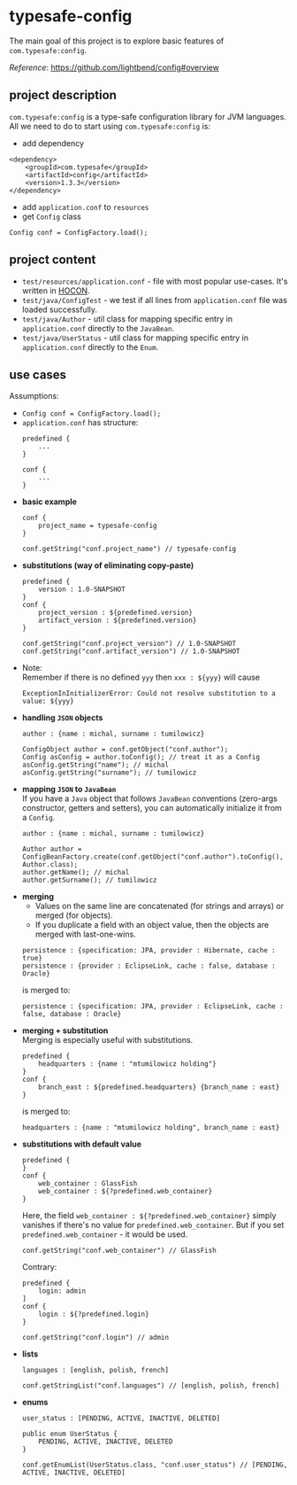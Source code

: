 # typesafe-config
The main goal of this project is to explore basic features of 
`com.typesafe:config`.

_Reference_: https://github.com/lightbend/config#overview
## project description
`com.typesafe:config` is a type-safe configuration library for
JVM languages.  
All we need to do to start using `com.typesafe:config` is:  
* add dependency
```
<dependency>
    <groupId>com.typesafe</groupId>
    <artifactId>config</artifactId>
    <version>1.3.3</version>
</dependency>
```
* add `application.conf` to `resources`  
* get `Config` class
```
Config conf = ConfigFactory.load();
```

## project content
* `test/resources/application.conf` - file with most popular 
use-cases. It's written in [HOCON](https://github.com/lightbend/config#features-of-hocon).  
* `test/java/ConfigTest` - we test if all lines from 
`application.conf` file was loaded successfully.  
* `test/java/Author` - util class for mapping specific entry 
in `application.conf` directly to the `JavaBean`.
* `test/java/UserStatus` - util class for mapping specific entry 
in `application.conf` directly to the `Enum`.

## use cases
Assumptions:  
* `Config conf = ConfigFactory.load();`
* `application.conf` has structure:
    ```
    predefined {
        ...
    }

    conf {
        ...
    }
    ```
* **basic example**
    ```
    conf {
        project_name = typesafe-config
    }
    ```
    ```
    conf.getString("conf.project_name") // typesafe-config
    ```
* **substitutions (way of eliminating copy-paste)**
    ```
    predefined {
        version : 1.0-SNAPSHOT
    }
    conf {
        project_version : ${predefined.version}
        artifact_version : ${predefined.version}
    }
    ```
    ```
    conf.getString("conf.project_version") // 1.0-SNAPSHOT
    conf.getString("conf.artifact_version") // 1.0-SNAPSHOT
    ```
* Note:  
    Remember if there is no defined `yyy` then 
    `xxx : ${yyy}` will cause
    ```
    ExceptionInInitializerError: Could not resolve substitution to a value: ${yyy}
    ```
* **handling `JSON` objects**
    ```
    author : {name : michal, surname : tumilowicz}
    ```
    ```
    ConfigObject author = conf.getObject("conf.author");
    Config asConfig = author.toConfig(); // treat it as a Config
    asConfig.getString("name"); // michal
    asConfig.getString("surname"); // tumilowicz
    ```
* **mapping `JSON` to `JavaBean`**  
If you have a `Java` object that follows `JavaBean` conventions 
(zero-args constructor, getters and setters), you can 
automatically initialize it from a `Config`.
    ```
    author : {name : michal, surname : tumilowicz}
    ```
    ```
    Author author = ConfigBeanFactory.create(conf.getObject("conf.author").toConfig(), Author.class);
    author.getName(); // michal
    author.getSurname(); // tumilowicz
    ```
* **merging**
    * Values on the same line are concatenated (for strings and arrays) 
    or merged (for objects).
    * If you duplicate a field with an object value, then the objects 
    are merged with last-one-wins.
    ```
    persistence : {specification: JPA, provider : Hibernate, cache : true}
    persistence : {provider : EclipseLink, cache : false, database : Oracle}
    ```
    is merged to:
    ```
    persistence : {specification: JPA, provider : EclipseLink, cache : false, database : Oracle}
    ```
* **merging + substitution**  
Merging is especially useful with substitutions.
    ```
    predefined {
        headquarters : {name : "mtumilowicz holding"}
    }
    conf {
        branch_east : ${predefined.headquarters} {branch_name : east}
    }
    ```
    is merged to:
    ```
    headquarters : {name : "mtumilowicz holding", branch_name : east}
    ```
* **substitutions with default value**
    ```
    predefined {
    }
    conf {
        web_container : GlassFish
        web_container : ${?predefined.web_container}
    }
    ```
    Here, the field `web_container : ${?predefined.web_container}` 
    simply vanishes if there's no value for `predefined.web_container`. 
    But if you set `predefined.web_container` - it would be used.
    ```
    conf.getString("conf.web_container") // GlassFish
    ```
    Contrary:
    ```
    predefined {
        login: admin
    ]
    conf {
        login : ${?predefined.login}
    }
    ```
    ```
    conf.getString("conf.login") // admin
    ```
* **lists**
    ```
    languages : [english, polish, french]
    ```
    ```
    conf.getStringList("conf.languages") // [english, polish, french]
    ```
* **enums**
    ```
    user_status : [PENDING, ACTIVE, INACTIVE, DELETED]
    ```
    ```
    public enum UserStatus {
        PENDING, ACTIVE, INACTIVE, DELETED
    }
    ```
    ```
    conf.getEnumList(UserStatus.class, "conf.user_status") // [PENDING, ACTIVE, INACTIVE, DELETED]
    ```